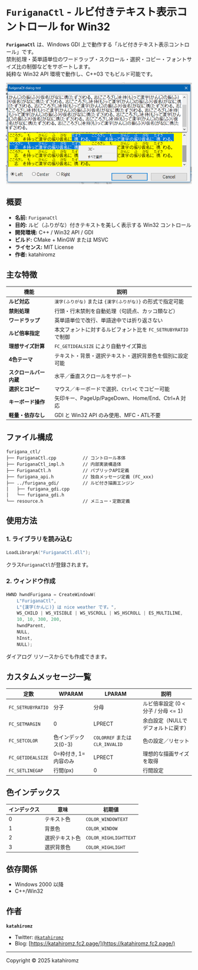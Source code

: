 ﻿# `FuriganaCtl` - ルビ付きテキスト表示コントロール for Win32

**`FuriganaCtl`** は、Windows GDI 上で動作する「ルビ付きテキスト表示コントロール」です。  
禁則処理・英単語単位のワードラップ・スクロール・選択・コピー・フォントサイズ比の制御などをサポートします。  
純粋な Win32 API 環境で動作し、C++03 でもビルド可能です。

![スクリーンショット](img/screenshot.png "スクリーンショット")

## 概要

- **名前:** `FuriganaCtl`
- **目的:** ルビ（ふりがな）付きテキストを美しく表示する Win32 コントロール
- **開発環境:** C++ / Win32 API / GDI
- **ビルド:** CMake + MinGW または MSVC
- **ライセンス:** MIT License
- **作者:** katahiromz

## 主な特徴

| 機能                   | 説明                                                          |
|------------------------|---------------------------------------------------------------|
| **ルビ対応**           | `漢字(ふりがな)` または `{漢字(ふりがな)}` の形式で指定可能   |
| **禁則処理**           | 行頭・行末禁則を自動処理（句読点、カッコ類など）              |
| **ワードラップ**       | 英単語単位で改行、単語途中では折り返さない                    |
| **ルビ倍率指定**       | 本文フォントに対するルビフォント比を `FC_SETRUBYRATIO` で制御 |
| **理想サイズ計算**     | `FC_GETIDEALSIZE` により自動サイズ算出                        |
| **4色テーマ**          | テキスト・背景・選択テキスト・選択背景色を個別に設定可能      |
| **スクロールバー内蔵** | 水平／垂直スクロールをサポート                                |
| **選択とコピー**       | マウス／キーボードで選択、`Ctrl+C` でコピー可能               |
| **キーボード操作**     | 矢印キー、PageUp/PageDown、Home/End、Ctrl+A 対応              |
| **軽量・依存なし**     | GDI と Win32 API のみ使用、MFC・ATL不要                       |

## ファイル構成

```
furigana_ctl/
├── FuriganaCtl.cpp          // コントロール本体
├── FuriganaCtl_impl.h       // 内部実装構造体
├── FuriganaCtl.h            // パブリックAPI定義
├── furigana_api.h           // 独自メッセージ定義 (FC_xxx)
├── ../furigana_gdi/         // ルビ付き描画エンジン
│   ├── furigana_gdi.cpp
│   └── furigana_gdi.h
└── resource.h               // メニュー・定数定義
```

## 使用方法

### 1. ライブラリを読み込む

```cpp
LoadLibraryA("FuriganaCtl.dll");
```

クラス`FuriganaCtl`が登録されます。

### 2. ウィンドウ作成

```cpp
HWND hwndFurigana = CreateWindowW(
    L"FuriganaCtl",
    L"{漢字(かんじ)} は nice weather です。",
    WS_CHILD | WS_VISIBLE | WS_VSCROLL | WS_HSCROLL | ES_MULTILINE,
    10, 10, 300, 200,
    hwndParent,
    NULL,
    hInst,
    NULL);
```

ダイアログ リソースからでも作成できます。

## カスタムメッセージ一覧

| 定数              | WPARAM               | LPARAM                          | 説明                                                        |
| ----------------- | -------------------- | ------------------------------- | ----------------------------------------------------------- |
| `FC_SETRUBYRATIO` | 分子                 | 分母                            | ルビ倍率設定 (0 < 分子 / 分母 <= 1)                         |
| `FC_SETMARGIN`    | 0                    | LPRECT                          | 余白設定（NULLでデフォルトに戻す）                          |
| `FC_SETCOLOR`     | 色インデックス(0-3)  | `COLORREF` または `CLR_INVALID` | 色の設定／リセット                                          |
| `FC_GETIDEALSIZE` | 0=枠付き, 1=内容のみ | LPRECT                          | 理想的な描画サイズを取得                                    |
| `FC_SETLINEGAP`   | 行間(px)             | 0                               | 行間設定                                                    |

## 色インデックス

| インデックス | 意味           | 初期値                |
| ------------ | -------------- | --------------------- |
| 0            | テキスト色     | `COLOR_WINDOWTEXT`    |
| 1            | 背景色         | `COLOR_WINDOW`        |
| 2            | 選択テキスト色 | `COLOR_HIGHLIGHTTEXT` |
| 3            | 選択背景色     | `COLOR_HIGHLIGHT`     |

## 依存関係

* Windows 2000 以降
* C++/Win32

## 作者

**`katahiromz`**

* Twitter: [`@katahiromz`](https://twitter.com/katahiromz)
* Blog: [https://katahiromz.fc2.page/](https://katahiromz.fc2.page/)

---
Copyright &copy; 2025 katahiromz
